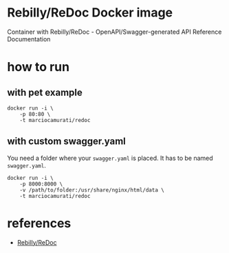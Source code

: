 # Rebilly/ReDoc Docker image
Container with Rebilly/ReDoc - OpenAPI/Swagger-generated API Reference Documentation

# how to run

## with pet example

    docker run -i \
        -p 80:80 \
        -t marciocamurati/redoc

## with custom swagger.yaml

You need a folder where your `swagger.yaml` is placed.
It has to be named `swagger.yaml`.

    docker run -i \
        -p 8000:8000 \
        -v /path/to/folder:/usr/share/nginx/html/data \
        -t marciocamurati/redoc

# references

* [Rebilly/ReDoc](https://github.com/Rebilly/ReDoc)